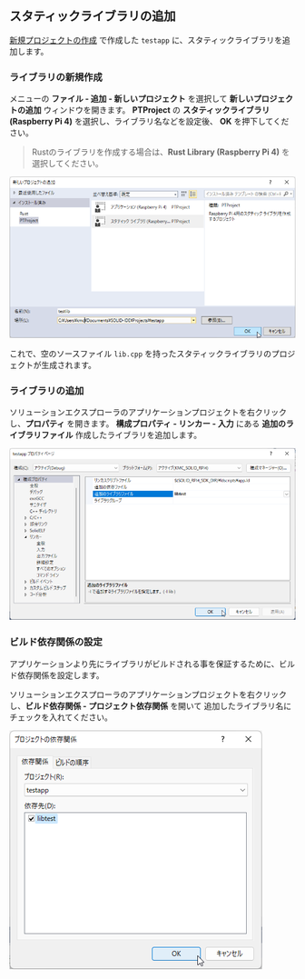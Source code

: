 ## スタティックライブラリの追加

[新規プロジェクトの作成](build-and-run-newproject.md) で作成した `testapp` に、スタティックライブラリを追加します。


### ライブラリの新規作成
メニューの **ファイル - 追加 - 新しいプロジェクト** を選択して **新しいプロジェクトの追加** ウィンドウを開きます。
**PTProject** の **スタティックライブラリ (Raspberry Pi 4)** を選択し、ライブラリ名などを設定後、 **OK** を押下してください。

> Rustのライブラリを作成する場合は、**Rust Library (Raspberry Pi 4)** を選択してください。

 ![create-static-lib](img/create-static-lib.png)

これで、空のソースファイル `lib.cpp` を持ったスタティックライブラリのプロジェクトが生成されます。

### ライブラリの追加

ソリューションエクスプローラのアプリケーションプロジェクトを右クリックし、**プロパティ** を開きます。
**構成プロパティ - リンカー - 入力** にある **追加のライブラリファイル** 作成したライブラリを追加します。

 ![add-static-lib](img/add-static-lib.png)

### ビルド依存関係の設定

アプリケーションより先にライブラリがビルドされる事を保証するために、ビルド依存関係を設定します。

ソリューションエクスプローラのアプリケーションプロジェクトを右クリックし、**ビルド依存関係 - プロジェクト依存関係** を開いて
追加したライブラリ名にチェックを入れてください。

 ![project-dependencies](img/project-dependencies.png)
